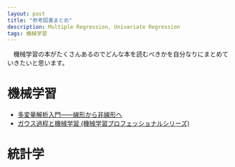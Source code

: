 ```yaml
---
layout: post
title: "参考図書まとめ"
description: Multiple Regression, Univariate Regression
tags: 機械学習
---
```


　機械学習の本がたくさんあるのでどんな本を読むべきかを自分なりにまとめていきたいと思います。

# 機械学習

* [多変量解析入門――線形から非線形へ](https://amzn.to/3cb0m0D)
* [ガウス過程と機械学習 (機械学習プロフェッショナルシリーズ)](https://amzn.to/2YHtlp3)

# 統計学
